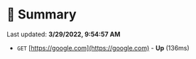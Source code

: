 # 📖 Summary
Last updated: **3/29/2022, 9:54:57 AM**

- `GET` [https://google.com](https://google.com) - **Up** (136ms)
